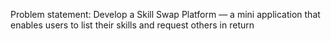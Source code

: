 Problem statement: 
Develop a Skill Swap Platform — a mini application that enables users to list their skills and
request others in return